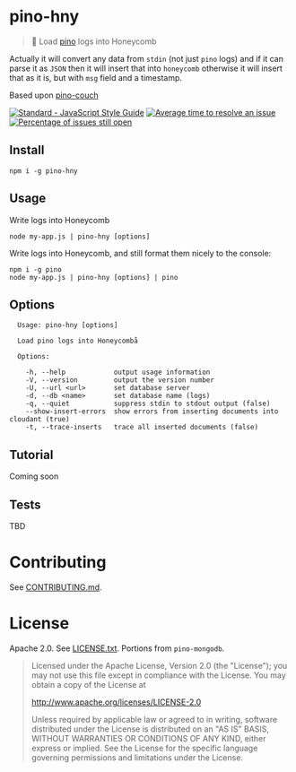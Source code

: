 # pino-hny

> 🌲 Load [pino](https://github.com/pinojs/pino) logs into Honeycomb

Actually it will convert any data from `stdin` (not just `pino` logs) and if it can parse it
as `JSON` then it will insert that into `honeycomb` otherwise it will insert that as it is, but with `msg` field and a timestamp.

Based upon [pino-couch](https://github.com/IBM/pino-couch)

[![Standard - JavaScript Style Guide](https://cdn.rawgit.com/feross/standard/master/badge.svg)](https://github.com/feross/standard)
[![Average time to resolve an issue](http://isitmaintained.com/badge/resolution/IBM/pino-hny.svg)](http://isitmaintained.com/project/IBM/pino-hny "Average time to resolve an issue")
[![Percentage of issues still open](http://isitmaintained.com/badge/open/IBM/pino-hny.svg)](http://isitmaintained.com/project/IBM/pino-hny "Percentage of issues still open")
## Install

<!-- [![npm version](https://badge.fury.io/js/pino-hny.svg)](https://badge.fury.io/js/pino-hny) -->

```
npm i -g pino-hny
```

## Usage

Write logs into Honeycomb

```
node my-app.js | pino-hny [options]
```

Write logs into Honeycomb, and still format them nicely to the console:

```
npm i -g pino
node my-app.js | pino-hny [options] | pino
```
## Options

```
  Usage: pino-hny [options]

  Load pino logs into Honeycombå

  Options:

    -h, --help            output usage information
    -V, --version         output the version number
    -U, --url <url>       set database server
    -d, --db <name>       set database name (logs)
    -q, --quiet           suppress stdin to stdout output (false)
    --show-insert-errors  show errors from inserting documents into cloudant (true)
    -t, --trace-inserts   trace all inserted documents (false)
```

## Tutorial

<!-- See the [blog post](https://srl295.github.io/2017/06/02/pino-hny/) -->
Coming soon
## Tests

TBD

Contributing
===
See [CONTRIBUTING.md](CONTRIBUTING.md).

License
===
Apache 2.0. See [LICENSE.txt](LICENSE.txt). Portions from `pino-mongodb`.

> Licensed under the Apache License, Version 2.0 (the "License");
> you may not use this file except in compliance with the License.
> You may obtain a copy of the License at
> 
> http://www.apache.org/licenses/LICENSE-2.0
> 
> Unless required by applicable law or agreed to in writing, software
> distributed under the License is distributed on an "AS IS" BASIS,
> WITHOUT WARRANTIES OR CONDITIONS OF ANY KIND, either express or implied.
> See the License for the specific language governing permissions and
> limitations under the License.
